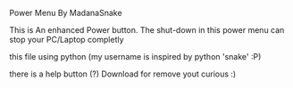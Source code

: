 Power Menu By MadanaSnake

This is An enhanced Power button. The shut-down in this power menu can stop your PC/Laptop completly

this file using python (my username is inspired by python 'snake' :P)

there is a help button (?) Download for remove yout curious :)
